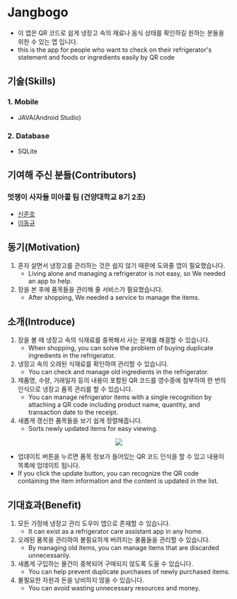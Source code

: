 # Jangbogo

* 이 앱은 QR 코드로 쉽게 냉장고 속의 재료나 음식 상태를 확인하길 원하는 분들을 위한 수 있는 앱 입니다.
* this is the app for people who want to check on their refrigerator's statement and foods or ingredients easily by QR code

## 기술(Skills)
### 1. Mobile
* JAVA(Android Studio)

### 2. Database
* SQLite

## 기여해 주신 분들(Contributors)
### 멋쟁이 사자들 미아콜 팀 (건양대학교 8기 2조)

* [신준호](https://github.com/shinjuno123)
* [이동규](https://github.com/DongGyu1996)

## 동기(Motivation)
1. 혼자 살면서 냉장고를 관리하는 것은 쉽지 않기 때문에 도와줄 앱이 필요했습니다.
    * Living alone and managing a refrigerator is not easy, so We needed an app to help.
2. 장을 본 후에 품목들을 관리해 줄 서비스가 필요했습니다.
    * After shopping, We needed a service to manage the items.

## 소개(Introduce)
1. 장을 볼 때 냉장고 속의 식재료를 중복해서 사는 문제를 해결할 수 있습니다.
    * When shopping, you can solve the problem of buying duplicate ingredients in the refrigerator.
2. 냉장고 속의 오래된 식재료를 확인하여 관리할 수 있습니다.
    * You can check and manage old ingredients in the refrigerator.
3. 제품명, 수량, 거래일자 등의 내용이 포함된 QR 코드를 영수증에 첨부하여 한 번의 인식으로 냉장고 품목 관리를 할 수 있습니다.
    * You can manage refrigerator items with a single recognition by attaching a QR code including product name, quantity, and transaction date to the receipt.
4. 새롭게 갱신한 품목들을 보기 쉽게 정렬해줍니다.
    * Sorts newly updated items for easy viewing.
    
<p align="center">
   <img src="https://user-images.githubusercontent.com/73435545/105808190-a333d080-5fea-11eb-8020-561be6ad7361.PNG">
</p>

* 업데이트 버튼을 누르면 품목 정보가 들어있는 QR 코드 인식을 할 수 있고 내용이 목록에 업데이트 됩니다.
* If you click the update button, you can recognize the QR code containing the item information and the content is updated in the list.

## 기대효과(Benefit)
1. 모든 가정에 냉장고 관리 도우미 앱으로 존재할 수 있습니다.
    * It can exist as a refrigerator care assistant app in any home.
2. 오래된 품목을 관리하여 불필요하게 버려지는 물품들을 관리할 수 있습니다.
    * By managing old items, you can manage items that are discarded unnecessarily.
3. 새롭게 구입하는 물건이 중복되어 구매되지 않도록 도울 수 있습니다.
    * You can help prevent duplicate purchases of newly purchased items.
4. 불필요한 자원과 돈을 낭비하지 않을 수 있습니다.
    * You can avoid wasting unnecessary resources and money.
